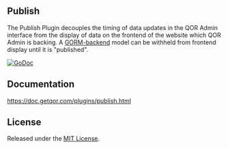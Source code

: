 ## Publish

The Publish Plugin decouples the timing of data updates in the QOR Admin interface from the display of data on the frontend of the website which QOR Admin is backing. A [GORM-backend](https://github.com/jinzhu/gorm) model can be withheld from frontend display until it is "published".

[![GoDoc](https://godoc.org/github.com/qor/publish?status.svg)](https://godoc.org/github.com/qor/publish)

## Documentation

<https://doc.getqor.com/plugins/publish.html>

## License

Released under the [MIT License](http://opensource.org/licenses/MIT).
